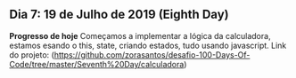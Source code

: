 ## Dia 7: 19 de Julho de 2019 (Eighth Day)
**Progresso de hoje** Começamos a implementar a lógica da calculadora, estamos esando o this, state, criando estados, tudo usando javascript. Link do projeto: (https://github.com/zorasantos/desafio-100-Days-Of-Code/tree/master/Seventh%20Day/calculadora)